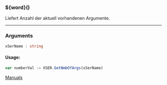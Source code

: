 ﻿### ${word}()
Liefert Anzahl der aktuell vorhandenen Argumente.

----

### Arguments
```ts
xSerName : string
```
#### Usage:
```ts
var numberVal := XSER.GetNmbOfArgs(xSerName)
```

[Manuals](https://manuals.opacc.ch/docs/doku2401/F-Script/ScriptBlockFunc.XSER.GetNmbOfArgs.html)
